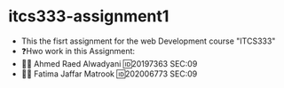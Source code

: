 # itcs333-assignment1
- This  the fisrt assignment for the web Development course "ITCS333"
- ❓Hwo work in this Assignment:
- 🙆‍♂️ Ahmed Raed Alwadyani  🆔20197363   SEC:09
- 🙍‍♀️ Fatima Jaffar Matrook 🆔202006773  SEC:09 
